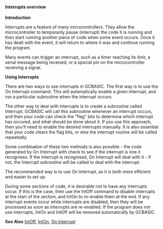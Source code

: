 <div class="section">

<div class="titlepage">

<div>

<div>

#### <span id="interrupts_overview"></span>Interrupts overview

</div>

</div>

</div>

<span class="strong">**Introduction**</span>

Interrupts are a feature of many microcontrollers. They allow the
microcontroller to temporarily pause (interrupt) the code it is running
and then start running another piece of code when some event occurs.
Once it has dealt with the event, it will return to where it was and
continue running the program.

Many events can trigger an interrupt, such as a timer reaching its
limit, a serial message being received, or a special pin on the
microcontroller receiving a signal.

<span class="strong">**Using Interrupts**</span>

There are two ways to use interrupts in GCBASIC. The first way is to use
the On Interrupt command. This will automatically enable a given
interrupt, and run a particular subroutine when the interrupt occurs.

The other way to deal with interrupts is to create a subroutine called
Interrupt. GCBASIC will call this subroutine whenever an interrupt
occurs, and then your code can check the "flag" bits to determine which
interrupt has occured, and what should be done about it. If you use this
approach, then you’ll need to enable the desired interrupts manually. It
is also essential that your code clears the flag bits, or else the
interrupt routine will be called repeatedly.

Some combination of these two methods is also possible - the code
generated by On Interrupt with check to see if the interrupt is one it
recognises. If the interrupt is recognised, On Interrupt will deal with
it - if not, the Interrupt subroutine will be called to deal with the
interrupt.

The recommended way is to use On Interrupt, as it is both more efficient
and easier to set up.

During some sections of code, it is desirable not to have any interrupts
occur. If this is the case, then use the IntOff command to disable
interrupts at the start of the section, and IntOn to re-enable them at
the end. If any interrupt events occur while interrupts are disabled,
then they will be processed as soon as interrupts are re-enabled. If the
program does not use interrupts, IntOn and IntOff will be removed
automatically by GCBASIC.

<span class="strong">**See Also**</span>
<a href="intoff" class="link" title="IntOff">IntOff</a>,
<a href="inton" class="link" title="IntOn">IntOn</a>,
<a href="on_interrupt" class="link" title="On Interrupt">On Interrupt</a>

</div>
